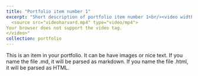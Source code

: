 ```yaml
---
title: "Portfolio item number 1"
excerpt: "Short description of portfolio item number 1<br/><video width="320" height="240" autoplay>
  <source src="videoharvard.mp4" type="video/mp4">
Your browser does not support the video tag.
</video>"
collection: portfolio
---
```


This is an item in your portfolio. It can be have images or nice text. If you name the file .md, it will be parsed as markdown. If you name the file .html, it will be parsed as HTML. 
